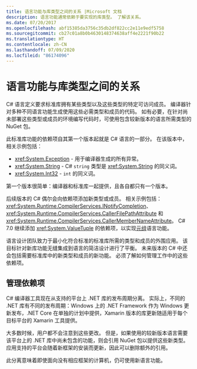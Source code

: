 ```yaml
---
title: 语言功能与库类型之间的关系 |Microsoft 文档
description: 语言功能通常依赖于要实现的库类型。 了解该关系。
ms.date: 07/20/2017
ms.openlocfilehash: abf15385da3756c35db2df822cc2e11e9edf5758
ms.sourcegitcommit: cb27c01a8b0b4630148374638aff4e2221f90b22
ms.translationtype: HT
ms.contentlocale: zh-CN
ms.lasthandoff: 07/09/2020
ms.locfileid: "86174096"
---
```

# <a name="relationships-between-language-features-and-library-types"></a>语言功能与库类型之间的关系

C# 语言定义要求标准库拥有某些类型以及这些类型的特定可访问成员。 编译器针对多种不同语言功能生成使用这些必需类型和成员的代码。 如有必要，在针对尚未部署这些类型或成员的环境编写代码时，可使用包含较新版本的语言所需类型的 NuGet 包。

此标准库功能的依赖项自其第一个版本起就是 C# 语言的一部分。 在该版本中，相关示例包括：

* <xref:System.Exception> - 用于编译器生成的所有异常。
* <xref:System.String> - C# `string` 类型是 <xref:System.String> 的同义词。
* <xref:System.Int32> - `int` 的同义词。

第一个版本很简单：编译器和标准库一起提供，且各自都只有一个版本。

后续版本的 C# 偶尔会向依赖项添加新类型或成员。 相关示例包括：<xref:System.Runtime.CompilerServices.INotifyCompletion>、<xref:System.Runtime.CompilerServices.CallerFilePathAttribute> 和 <xref:System.Runtime.CompilerServices.CallerMemberNameAttribute>。 C# 7.0 继续添加 <xref:System.ValueTuple> 的依赖项，以实现[元组](../language-reference/builtin-types/value-tuples.md)语言功能。

语言设计团队致力于最小化符合标准的标准库所需的类型和成员的外围应用。 该目标针对新库功能无缝集成到语言的简洁设计进行了平衡。 未来版本的 C# 中还会包括需要标准库中的新类型和成员的新功能。 必须了解如何管理工作中的这些依赖项。

## <a name="managing-your-dependencies"></a>管理依赖项

C# 编译器工具现在从支持的平台上 .NET 库的发布周期分离。 实际上，不同的 .NET 库有不同的发布周期：Windows 上的 .NET Framework 作为 Windows 更新发布，.NET Core 在单独的计划中提供，Xamarin 版本的库更新随适用于每个目标平台的 Xamarin 工具提供。

大多数时候，用户都不会注意到这些更改。 但是，如果使用的较新版本语言需要该平台上的 .NET 库中尚未包含的功能，则会引用 NuGet 包以提供这些新类型。
应用支持的平台会随着新框架的安装而更新，因此可以删除额外的引用。

此分离意味着即使面向没有相应框架的计算机，仍可使用新语言功能。
